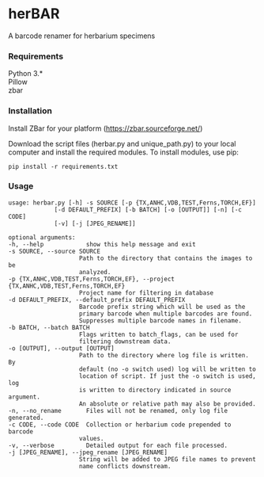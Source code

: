# herBAR
A barcode renamer for herbarium specimens

### Requirements

Python 3.*  
Pillow  
zbar  

### Installation

Install ZBar for your platform (https://zbar.sourceforge.net/)

Download the script files (herbar.py and unique_path.py) to your local computer and install the required modules.
To install modules, use pip:

	pip install -r requirements.txt

### Usage

	usage: herbar.py [-h] -s SOURCE [-p {TX,ANHC,VDB,TEST,Ferns,TORCH,EF}]
                 [-d DEFAULT_PREFIX] [-b BATCH] [-o [OUTPUT]] [-n] [-c CODE]
                 [-v] [-j [JPEG_RENAME]]

	optional arguments:
	-h, --help            show this help message and exit
	-s SOURCE, --source SOURCE
                        Path to the directory that contains the images to be
                        analyzed.
	-p {TX,ANHC,VDB,TEST,Ferns,TORCH,EF}, --project {TX,ANHC,VDB,TEST,Ferns,TORCH,EF}
                        Project name for filtering in database
	-d DEFAULT_PREFIX, --default_prefix DEFAULT_PREFIX
                        Barcode prefix string which will be used as the
                        primary barcode when multiple barcodes are found.
                        Suppresses multiple barcode names in filename.
	-b BATCH, --batch BATCH
                        Flags written to batch_flags, can be used for
                        filtering downstream data.
	-o [OUTPUT], --output [OUTPUT]
                        Path to the directory where log file is written. By
                        default (no -o switch used) log will be written to
                        location of script. If just the -o switch is used, log
                        is written to directory indicated in source argument.
                        An absolute or relative path may also be provided.
	-n, --no_rename       Files will not be renamed, only log file generated.
	-c CODE, --code CODE  Collection or herbarium code prepended to barcode
                        values.
	-v, --verbose         Detailed output for each file processed.
	-j [JPEG_RENAME], --jpeg_rename [JPEG_RENAME]
                        String will be added to JPEG file names to prevent
                        name conflicts downstream.
